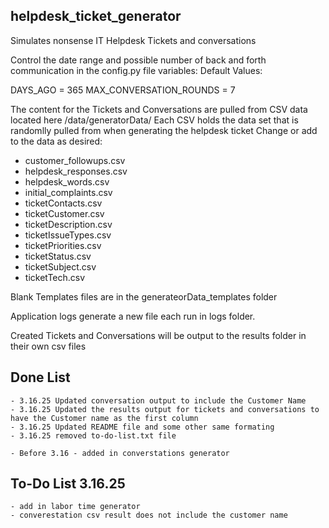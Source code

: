 ## helpdesk_ticket_generator
Simulates nonsense IT Helpdesk Tickets and conversations 

Control the date range and possible number of back and forth communication in the config.py file variables:
Default Values:

DAYS_AGO = 365
MAX_CONVERSATION_ROUNDS = 7

The content for the Tickets and Conversations are pulled from CSV data located here /data/generatorData/
Each CSV holds the data set that is randomlly pulled from when generating the helpdesk ticket
Change or add to the data as desired:

- customer_followups.csv
- helpdesk_responses.csv
- helpdesk_words.csv
- initial_complaints.csv
- ticketContacts.csv
- ticketCustomer.csv
- ticketDescription.csv
- ticketIssueTypes.csv
- ticketPriorities.csv
- ticketStatus.csv
- ticketSubject.csv
- ticketTech.csv

Blank Templates files are in the generateorData_templates folder

Application logs generate a new file each run in logs folder.

Created Tickets and Conversations will be output to the results folder in their own csv files

## Done List
    - 3.16.25 Updated conversation output to include the Customer Name
    - 3.16.25 Updated the results output for tickets and conversations to have the Customer name as the first column
    - 3.16.25 Updated README file and some other same formating
    - 3.16.25 removed to-do-list.txt file

    - Before 3.16 - added in converstations generator


## To-Do List 3.16.25
    - add in labor time generator
    - converestation csv result does not include the customer name   
